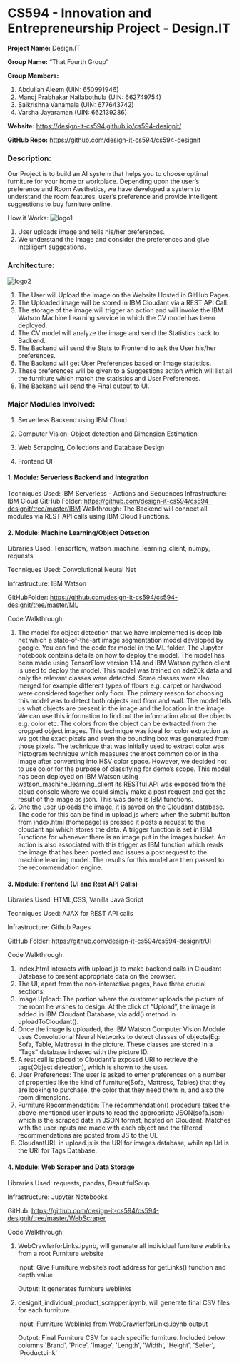 # CS594 - Innovation and Entrepreneurship Project - Design.IT

__Project Name:__ Design.IT

__Group Name:__ “That Fourth Group”

__Group Members:__
1.	Abdullah Aleem (UIN: 650991946)
2.	Manoj Prabhakar Nallabothula (UIN: 662749754)
3.	Saikrishna Vanamala (UIN: 677643742)
4.	Varsha Jayaraman (UIN: 662139286)

__Website:__ https://design-it-cs594.github.io/cs594-designit/

__GitHub Repo:__ https://github.com/design-it-cs594/cs594-designit

### Description: 

Our Project is to build an AI system that helps you to choose optimal furniture for your home or workplace. Depending upon the user’s preference and Room Aesthetics, we have developed a system to understand the room features, user’s preference and provide intelligent suggestions to buy furniture online.

How it Works:
	![logo1](https://github.com/design-it-cs594/cs594-designit/tree/master/img/how-it-works.jpg)

1.	User uploads image and tells his/her preferences.
2.	We understand the image and consider the preferences and give intelligent suggestions.


### Architecture:

![logo2](https://github.com/design-it-cs594/cs594-designit/tree/master/img/architecture.jpg)

1.	The User will Upload the Image on the Website Hosted in GitHub Pages.
2.	The Uploaded image will be stored in IBM Cloudant via a REST API Call.
3.	The storage of the image will trigger an action and will invoke the IBM Watson Machine Learning service in which the CV model has been deployed.
4.	The CV model will analyze the image and send the Statistics back to Backend.
5.	The Backend will send the Stats to Frontend to ask the User his/her preferences.
6.	The Backend will get User Preferences based on Image statistics.
7.	These preferences will be given to a Suggestions action which will list all the furniture which match the statistics and User Preferences.
8.	The Backend will send the Final output to UI. 


### Major Modules Involved: 

1.	Serverless Backend using IBM Cloud

2.	Computer Vision: Object detection and Dimension Estimation

3.	Web Scrapping, Collections and Database Design

4.	Frontend UI


#### 1.	Module: Serverless Backend and Integration
Techniques Used: IBM Serverless – Actions and Sequences
Infrastructure: IBM Cloud
GitHub Folder: https://github.com/design-it-cs594/cs594-designit/tree/master/IBM
Walkthrough:
The Backend will connect all modules via REST API calls using IBM Cloud Functions.

#### 2.	Module: Machine Learning/Object Detection
Libraries Used: Tensorflow, watson_machine_learning_client, numpy, requests

Techniques Used: Convolutional Neural Net 

Infrastructure: IBM Watson

GitHubFolder: https://github.com/design-it-cs594/cs594-designit/tree/master/ML 

Code Walkthrough:
1.	The model for object detection that we have implemented is deep lab net which a state-of-the-art image segmentation model developed by google. You can find the code for model in the ML folder. The Jupyter notebook contains details on how to deploy the model. The model has been made using TensorFlow version 1.14 and IBM Watson python client is used to deploy the model. This model was trained on ade20k data and only the relevant classes were detected. Some classes were also merged for example different types of floors e.g. carpet or hardwood were considered together only floor. The primary reason for choosing this model was to detect both objects and floor and wall. The model tells us what objects are present in the image and the location in the image. We can use this information to find out the information about the objects e.g. color etc. The colors from the object can be extracted from the cropped object images. This technique was ideal for color extraction as we got the exact pixels and even the bounding box was generated from those pixels. The technique that was initially used to extract color was histogram technique which measures the most common color in the image after converting into HSV color space. However, we decided not to use color for the purpose of classifying for demo’s scope. This model has been deployed on IBM Watson using watson_machine_learning_client its RESTful API was exposed from the cloud console where we could simply make a post request and get the result of the image as json. This was done is IBM functions.
2.	One the user uploads the image, it is saved on the Cloudant database. The code for this can be find in upload.js where when the submit button from index.html (homepage) is pressed it posts a request to the cloudant api which stores the data. A trigger function is set in IBM Functions for whenever there is an image put in the images bucket. An action is also associated with this trigger as IBM function which reads the image that has been posted and issues a post request to the machine learning model. The results for this model are then passed to the recommendation engine.

#### 3.	Module: Frontend (UI and Rest API Calls)           
Libraries Used: HTML,CSS, Vanilla Java Script           

Techniques Used: AJAX for REST API calls

Infrastructure: Github Pages

GitHub Folder: https://github.com/design-it-cs594/cs594-designit/UI

Code Walkthrough:
1.	Index.html interacts with upload.js to make backend calls in Cloudant Database to present appropriate data on the browser.
2.	The UI, apart from the non-interactive pages, have three crucial sections: 
3.	Image Upload: The portion where the customer uploads the picture of the room he wishes to design. At the click of “Upload”, the image is added in IBM Cloudant Database, via add() method in uploadToCloudant().
4.	Once the image is uploaded, the IBM Watson Computer Vision Module uses Convolutional Neural Networks to detect classes of objects(Eg: Sofa, Table, Mattress) in the picture. These classes are stored in a “Tags” database indexed with the picture ID.
5.	A rest call is placed to Cloudant’s exposed URI to retrieve the tags(Object detection), which is shown to the user.
6.	User Preferences: The user is asked to enter preferences on a number of properties like the kind of furniture(Sofa, Mattress, Tables) that they are looking to purchase, the color that they need them in, and also the room dimensions.
7.	Furniture Recommendation: The recommendation() procedure takes the above-mentioned user inputs to read the appropriate JSON(sofa.json) which is the scraped data in JSON format, hosted on Cloudant. Matches with the user inputs are made with each object and the filtered recommendations are posted from JS to the UI.
8.	CloudantURL in upload.js is the URI for images database, while apiUrl is the URI for Tags Database.


#### 4.	Module: Web Scraper and Data Storage
Libraries Used: requests, pandas, BeautifulSoup

Infrastructure: Jupyter Notebooks

GitHub: https://github.com/design-it-cs594/cs594-designit/tree/master/WebScraper

Code Walkthrough:
1. WebCrawlerforLinks.ipynb, will generate all individual furniture weblinks from a root Furniture website

	Input: Give Furniture website’s root address for getLinks() function and depth value
	
	Output: It generates furniture weblinks
2. designit_individual_product_scrapper.ipynb, will generate final CSV files for each furniture.

	Input: Furniture Weblinks from WebCrawlerforLinks.ipynb output
	
	Output:
	Final Furniture CSV for each specific furniture. Included below columns
	'Brand', 'Price', 'Image', 'Length', 'Width', 'Height', 'Seller', 'ProductLink'
